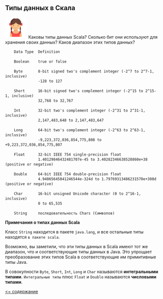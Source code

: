 ## Типы данных в Скала

![alt text](https://github.com/steklopod/Functions/blob/master/src/main/resources/girl.png "GIRL")
Каковы типы данных Scala? Сколько бит они используют для хранения своих данных? Каков диапазон этих типов данных?


<!-- code -->
```text
    Data Type  Definition
    
    Boolean    true or false
    
    Byte       8-bit signed two's complement integer (-2^7 to 2^7-1, inclusive)
               -128 to 127
    
    Short      16-bit signed two's complement integer (-2^15 to 2^15-1, inclusive)
               32,768 to 32,767
    
    Int        32-bit two's complement integer (-2^31 to 2^31-1, inclusive)
               2,147,483,648 to 2,147,483,647
    
    Long       64-bit two's complement integer (-2^63 to 2^63-1, inclusive)
               -9,223,372,036,854,775,808 to +9,223,372,036,854,775,807
    
    Float      32-bit IEEE 754 single-precision float
               1.40129846432481707e-45 to 3.40282346638528860e+38 (positive or negative)
    
    Double     64-bit IEEE 754 double-precision float
               4.94065645841246544e-324d to 1.79769313486231570e+308d (positive or negative)
    
    Char       16-bit unsigned Unicode character (0 to 2^16-1, inclusive)
               0 to 65,535
    
    String     последовательность Chars (Символов)

```

**Примечания о типах данных Scala**

Класс `String` находится в пакете `java.lang`, и все остальные типы находятся `в пакете scala`.

Возможно, вы заметили, что эти типы данных в Scala имеют тот же диапазон, что и соответствующие типы данных в Java. 
Это упрощает преобразование этих типов Scala в соответствующие им примитивные типы Java.

В совокупности `Byte`, `Short`, `Int`, `Long` и `Char` называются **интегральными типами**. 
`Интегральные типы` плюс `Float` и `Double` называются **числовыми типами**. 

[<= содержание](https://github.com/steklopod/Functions/blob/master/readme.md)